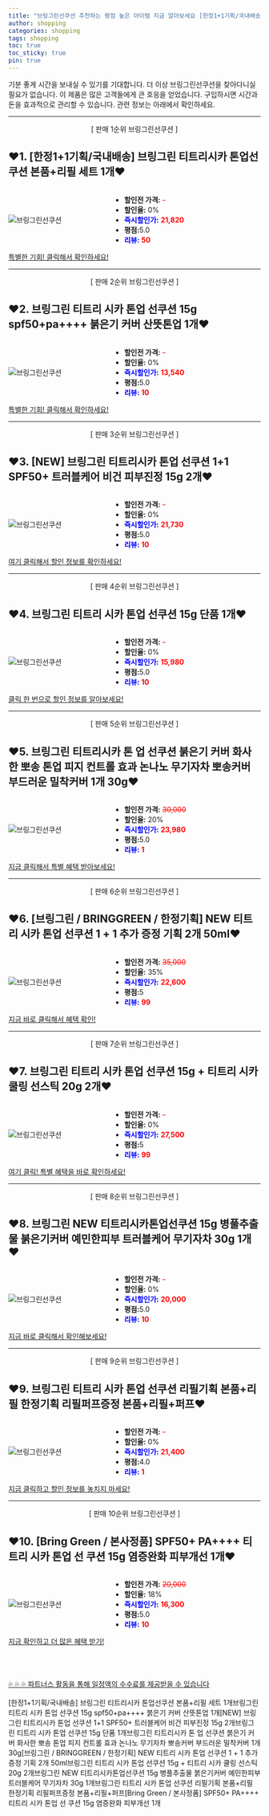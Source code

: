```yaml
---
title: "브링그린선쿠션 추천하는 평점 높은 아이템 지금 알아보세요 [한정1+1기획/국내배송] 브링그린 티트리시카 톤업선쿠션 본품+리필"
author: shopping
categories: shopping
tags: shopping
toc: true
toc_sticky: true
pin: true
---
```

기분 좋게 시간을 보내실 수 있기를 기대합니다. 더 이상 브링그린선쿠션을 찾아다니실 필요가 없습니다. 이 제품은 많은 고객들에게 큰 호응을 얻었습니다. 구입하시면 시간과 돈을 효과적으로 관리할 수 있습니다. 관련 정보는 아래에서 확인하세요.

---
<p class="toplist" style="margin: 0 auto; display: block; width: fit-content;">[ 판매 1순위 브링그린선쿠션 ]</p>

<h2><strong>❤️1. [한정1+1기획/국내배송] 브링그린 티트리시카 톤업선쿠션 본품+리필 세트 1개❤️</strong></h2>

<div style="display: flex; align-items: center;">
    <div style="flex: 0.4;">
        <img src="https://thumbnail7.coupangcdn.com/thumbnails/remote/230x230ex/image/vendor_inventory/2549/88e4243e32ffd53b36ea8d89b7dc686bddf622d918fa190d9d04907aa198.png" alt="브링그린선쿠션" style="max-width: 100%;">
    </div>
    <div style="flex: 0.6; margin-left: 10px;">
        <ul>
            <li><strong>할인전 가격:</strong> <del style="color: red;">-</del></li>
            <li><strong>할인율:</strong> 0%</li>
            <li><span style='color:blue'><strong>즉시할인가:</strong></span> <span style='color:red'><strong>21,820</strong></span></li>
            <li><strong>평점:</strong>5.0</li>
            <li><span style='color:blue'><strong>리뷰:</strong></span> <span style='color:red'><strong>50</strong></span></li>
        </ul>
    </div>
</div>
<div class="center">
    <a href="https://selin100587001.github.io?lptag=AF9450613&subid=githubio&pageKey=6636427738&traceid=V0-153&itemId=15152889362&vendorItemId=89380968817" class="myButton">
        특별한 기회! 클릭해서 확인하세요!
    </a>
</div>


---
<p class="toplist" style="margin: 0 auto; display: block; width: fit-content;">[ 판매 2순위 브링그린선쿠션 ]</p>

<h2><strong>❤️2. 브링그린 티트리 시카 톤업 선쿠션 15g spf50+pa++++ 붉은기 커버 산뜻톤업 1개❤️</strong></h2>

<div style="display: flex; align-items: center;">
    <div style="flex: 0.4;">
        <img src="https://thumbnail8.coupangcdn.com/thumbnails/remote/230x230ex/image/vendor_inventory/c841/41cfcc670ef24160a46264767d7841e0e76d2e7ef678b8b51b674d7581c8.jpg" alt="브링그린선쿠션" style="max-width: 100%;">
    </div>
    <div style="flex: 0.6; margin-left: 10px;">
        <ul>
            <li><strong>할인전 가격:</strong> <del style="color: red;">-</del></li>
            <li><strong>할인율:</strong> 0%</li>
            <li><span style='color:blue'><strong>즉시할인가:</strong></span> <span style='color:red'><strong>13,540</strong></span></li>
            <li><strong>평점:</strong>5.0</li>
            <li><span style='color:blue'><strong>리뷰:</strong></span> <span style='color:red'><strong>10</strong></span></li>
        </ul>
    </div>
</div>
<div class="center">
    <a href="https://selin100587001.github.io?lptag=AF9450613&subid=githubio&pageKey=7420818996&traceid=V0-153&itemId=19249246418&vendorItemId=88199012401" class="myButton">
        특별한 기회! 클릭해서 확인하세요!
    </a>
</div>


---
<p class="toplist" style="margin: 0 auto; display: block; width: fit-content;">[ 판매 3순위 브링그린선쿠션 ]</p>

<h2><strong>❤️3. [NEW] 브링그린 티트리시카 톤업 선쿠션 1+1 SPF50+ 트러블케어 비건 피부진정 15g 2개❤️</strong></h2>

<div style="display: flex; align-items: center;">
    <div style="flex: 0.4;">
        <img src="https://thumbnail9.coupangcdn.com/thumbnails/remote/230x230ex/image/vendor_inventory/c5fb/61d411ce61f4aab6349cc55aa3332900edb763a70d413e1f1212dd0f52bf.png" alt="브링그린선쿠션" style="max-width: 100%;">
    </div>
    <div style="flex: 0.6; margin-left: 10px;">
        <ul>
            <li><strong>할인전 가격:</strong> <del style="color: red;">-</del></li>
            <li><strong>할인율:</strong> 0%</li>
            <li><span style='color:blue'><strong>즉시할인가:</strong></span> <span style='color:red'><strong>21,730</strong></span></li>
            <li><strong>평점:</strong>5.0</li>
            <li><span style='color:blue'><strong>리뷰:</strong></span> <span style='color:red'><strong>10</strong></span></li>
        </ul>
    </div>
</div>
<div class="center">
    <a href="https://selin100587001.github.io?lptag=AF9450613&subid=githubio&pageKey=7420818996&traceid=V0-153&itemId=22403535669&vendorItemId=89448425425" class="myButton">
        여기 클릭해서 할인 정보를 확인하세요!
    </a>
</div>


---
<p class="toplist" style="margin: 0 auto; display: block; width: fit-content;">[ 판매 4순위 브링그린선쿠션 ]</p>

<h2><strong>❤️4. 브링그린 티트리 시카 톤업 선쿠션 15g 단품 1개❤️</strong></h2>

<div style="display: flex; align-items: center;">
    <div style="flex: 0.4;">
        <img src="https://thumbnail7.coupangcdn.com/thumbnails/remote/230x230ex/image/vendor_inventory/dc39/2b1180c928a1b1f0e419d5c91f3c46d25ebc95c1acc59113dac0aedc61b4.jpg" alt="브링그린선쿠션" style="max-width: 100%;">
    </div>
    <div style="flex: 0.6; margin-left: 10px;">
        <ul>
            <li><strong>할인전 가격:</strong> <del style="color: red;">-</del></li>
            <li><strong>할인율:</strong> 0%</li>
            <li><span style='color:blue'><strong>즉시할인가:</strong></span> <span style='color:red'><strong>15,980</strong></span></li>
            <li><strong>평점:</strong>5.0</li>
            <li><span style='color:blue'><strong>리뷰:</strong></span> <span style='color:red'><strong>10</strong></span></li>
        </ul>
    </div>
</div>
<div class="center">
    <a href="https://selin100587001.github.io?lptag=AF9450613&subid=githubio&pageKey=7420818996&traceid=V0-153&itemId=19669462952&vendorItemId=86460018988" class="myButton">
        클릭 한 번으로 할인 정보를 알아보세요!
    </a>
</div>


---
<p class="toplist" style="margin: 0 auto; display: block; width: fit-content;">[ 판매 5순위 브링그린선쿠션 ]</p>

<h2><strong>❤️5. 브링그린 티트리시카 톤 업 선쿠션 붉은기 커버 화사한 뽀송 톤업 피지 컨트롤 효과 논나노 무기자차 뽀송커버 부드러운 밀착커버 1개 30g❤️</strong></h2>

<div style="display: flex; align-items: center;">
    <div style="flex: 0.4;">
        <img src="https://thumbnail7.coupangcdn.com/thumbnails/remote/230x230ex/image/vendor_inventory/8801/41456d0bc8f166b8ec4f2a814b21dd2e53cc4c9bc47e4491a1d29118c04f.png" alt="브링그린선쿠션" style="max-width: 100%;">
    </div>
    <div style="flex: 0.6; margin-left: 10px;">
        <ul>
            <li><strong>할인전 가격:</strong> <del style="color: red;">30,000</del></li>
            <li><strong>할인율:</strong> 20%</li>
            <li><span style='color:blue'><strong>즉시할인가:</strong></span> <span style='color:red'><strong>23,980</strong></span></li>
            <li><strong>평점:</strong>5.0</li>
            <li><span style='color:blue'><strong>리뷰:</strong></span> <span style='color:red'><strong>1</strong></span></li>
        </ul>
    </div>
</div>
<div class="center">
    <a href="https://selin100587001.github.io?lptag=AF9450613&subid=githubio&pageKey=8180306639&traceid=V0-153&itemId=23384650074&vendorItemId=90414658506" class="myButton">
        지금 클릭해서 특별 혜택 받아보세요!
    </a>
</div>


---
<p class="toplist" style="margin: 0 auto; display: block; width: fit-content;">[ 판매 6순위 브링그린선쿠션 ]</p>

<h2><strong>❤️6. [브링그린 / BRINGGREEN / 한정기획] NEW 티트리 시카 톤업 선쿠션 1 + 1 추가 증정 기획 2개 50ml❤️</strong></h2>

<div style="display: flex; align-items: center;">
    <div style="flex: 0.4;">
        <img src="https://thumbnail10.coupangcdn.com/thumbnails/remote/230x230ex/image/vendor_inventory/03e6/968e3c21047dfd6a922d947cf768bd9d0aadeb7983a2d19aab7543c609aa.jpg" alt="브링그린선쿠션" style="max-width: 100%;">
    </div>
    <div style="flex: 0.6; margin-left: 10px;">
        <ul>
            <li><strong>할인전 가격:</strong> <del style="color: red;">35,000</del></li>
            <li><strong>할인율:</strong> 35%</li>
            <li><span style='color:blue'><strong>즉시할인가:</strong></span> <span style='color:red'><strong>22,600</strong></span></li>
            <li><strong>평점:</strong>5</li>
            <li><span style='color:blue'><strong>리뷰:</strong></span> <span style='color:red'><strong>99</strong></span></li>
        </ul>
    </div>
</div>
<div class="center">
    <a href="https://selin100587001.github.io?lptag=AF9450613&subid=githubio&pageKey=8133820104&traceid=V0-153&itemId=23102359518&vendorItemId=90135681546" class="myButton">
        지금 바로 클릭해서 혜택 확인!
    </a>
</div>


---
<p class="toplist" style="margin: 0 auto; display: block; width: fit-content;">[ 판매 7순위 브링그린선쿠션 ]</p>

<h2><strong>❤️7. 브링그린 티트리 시카 톤업 선쿠션 15g + 티트리 시카 쿨링 선스틱 20g 2개❤️</strong></h2>

<div style="display: flex; align-items: center;">
    <div style="flex: 0.4;">
        <img src="https://thumbnail9.coupangcdn.com/thumbnails/remote/230x230ex/image/vendor_inventory/26d5/7fc5462f63dc4d364c1a3168cd7b47b0f41ce4bcad0f1ae4faa331f1c417.png" alt="브링그린선쿠션" style="max-width: 100%;">
    </div>
    <div style="flex: 0.6; margin-left: 10px;">
        <ul>
            <li><strong>할인전 가격:</strong> <del style="color: red;">-</del></li>
            <li><strong>할인율:</strong> 0%</li>
            <li><span style='color:blue'><strong>즉시할인가:</strong></span> <span style='color:red'><strong>27,500</strong></span></li>
            <li><strong>평점:</strong>5</li>
            <li><span style='color:blue'><strong>리뷰:</strong></span> <span style='color:red'><strong>99</strong></span></li>
        </ul>
    </div>
</div>
<div class="center">
    <a href="https://selin100587001.github.io?lptag=AF9450613&subid=githubio&pageKey=8174770883&traceid=V0-153&itemId=23359568791&vendorItemId=90390077582" class="myButton">
        여기 클릭! 특별 혜택을 바로 확인하세요!
    </a>
</div>


---
<p class="toplist" style="margin: 0 auto; display: block; width: fit-content;">[ 판매 8순위 브링그린선쿠션 ]</p>

<h2><strong>❤️8. 브링그린 NEW 티트리시카톤업선쿠션 15g 병풀추출물 붉은기커버 예민한피부 트러블케어 무기자차 30g 1개❤️</strong></h2>

<div style="display: flex; align-items: center;">
    <div style="flex: 0.4;">
        <img src="https://thumbnail6.coupangcdn.com/thumbnails/remote/230x230ex/image/vendor_inventory/e3b5/1a389ef9715467430cec62a0337b08a4c23a7640cb767de88d05e899f8f0.png" alt="브링그린선쿠션" style="max-width: 100%;">
    </div>
    <div style="flex: 0.6; margin-left: 10px;">
        <ul>
            <li><strong>할인전 가격:</strong> <del style="color: red;">-</del></li>
            <li><strong>할인율:</strong> 0%</li>
            <li><span style='color:blue'><strong>즉시할인가:</strong></span> <span style='color:red'><strong>20,000</strong></span></li>
            <li><strong>평점:</strong>5.0</li>
            <li><span style='color:blue'><strong>리뷰:</strong></span> <span style='color:red'><strong>10</strong></span></li>
        </ul>
    </div>
</div>
<div class="center">
    <a href="https://selin100587001.github.io?lptag=AF9450613&subid=githubio&pageKey=7420818996&traceid=V0-153&itemId=22398404205&vendorItemId=89443302976" class="myButton">
        지금 바로 클릭해서 확인해보세요!
    </a>
</div>


---
<p class="toplist" style="margin: 0 auto; display: block; width: fit-content;">[ 판매 9순위 브링그린선쿠션 ]</p>

<h2><strong>❤️9. 브링그린 티트리 시카 톤업 선쿠션 리필기획 본품+리필 한정기획 리필퍼프증정 본품+리필+퍼프❤️</strong></h2>

<div style="display: flex; align-items: center;">
    <div style="flex: 0.4;">
        <img src="https://thumbnail6.coupangcdn.com/thumbnails/remote/230x230ex/image/vendor_inventory/0d61/867832fd73f8201406620c61e3d2ac14a5395bedb0476e7652863d7349c7.png" alt="브링그린선쿠션" style="max-width: 100%;">
    </div>
    <div style="flex: 0.6; margin-left: 10px;">
        <ul>
            <li><strong>할인전 가격:</strong> <del style="color: red;">-</del></li>
            <li><strong>할인율:</strong> 0%</li>
            <li><span style='color:blue'><strong>즉시할인가:</strong></span> <span style='color:red'><strong>21,400</strong></span></li>
            <li><strong>평점:</strong>4.0</li>
            <li><span style='color:blue'><strong>리뷰:</strong></span> <span style='color:red'><strong>1</strong></span></li>
        </ul>
    </div>
</div>
<div class="center">
    <a href="https://selin100587001.github.io?lptag=AF9450613&subid=githubio&pageKey=8159876713&traceid=V0-153&itemId=23258382303&vendorItemId=90290758776" class="myButton">
        지금 클릭하고 할인 정보를 놓치지 마세요!
    </a>
</div>


---
<p class="toplist" style="margin: 0 auto; display: block; width: fit-content;">[ 판매 10순위 브링그린선쿠션 ]</p>

<h2><strong>❤️10. [Bring Green / 본사정품] SPF50+ PA++++ 티트리 시카 톤업 선 쿠션 15g 염증완화 피부개선 1개❤️</strong></h2>

<div style="display: flex; align-items: center;">
    <div style="flex: 0.4;">
        <img src="https://thumbnail7.coupangcdn.com/thumbnails/remote/230x230ex/image/vendor_inventory/5594/abc26bb1d6e7b8f458ba55d301c9dec3d473bfd2718e488ddcd0747023f2.jpg" alt="브링그린선쿠션" style="max-width: 100%;">
    </div>
    <div style="flex: 0.6; margin-left: 10px;">
        <ul>
            <li><strong>할인전 가격:</strong> <del style="color: red;">20,000</del></li>
            <li><strong>할인율:</strong> 18%</li>
            <li><span style='color:blue'><strong>즉시할인가:</strong></span> <span style='color:red'><strong>16,300</strong></span></li>
            <li><strong>평점:</strong>5.0</li>
            <li><span style='color:blue'><strong>리뷰:</strong></span> <span style='color:red'><strong>10</strong></span></li>
        </ul>
    </div>
</div>
<div class="center">
    <a href="https://selin100587001.github.io?lptag=AF9450613&subid=githubio&pageKey=7420818996&traceid=V0-153&itemId=21163141391&vendorItemId=88224645262" class="myButton">
        지금 확인하고 더 많은 혜택 받기!
    </a>
</div>

<br><br><br>[💦 💦 💦 파트너스 활동을 통해 일정액의 수수료를 제공받을 수 있습니다](https://link.coupang.com/a/bcpT2c)<br><br>[한정1+1기획/국내배송] 브링그린 티트리시카 톤업선쿠션 본품+리필 세트 1개브링그린 티트리 시카 톤업 선쿠션 15g spf50+pa++++ 붉은기 커버 산뜻톤업 1개[NEW] 브링그린 티트리시카 톤업 선쿠션 1+1 SPF50+ 트러블케어 비건 피부진정 15g 2개브링그린 티트리 시카 톤업 선쿠션 15g 단품 1개브링그린 티트리시카 톤 업 선쿠션 붉은기 커버 화사한 뽀송 톤업 피지 컨트롤 효과 논나노 무기자차 뽀송커버 부드러운 밀착커버 1개 30g[브링그린 / BRINGGREEN / 한정기획] NEW 티트리 시카 톤업 선쿠션 1 + 1 추가 증정 기획 2개 50ml브링그린 티트리 시카 톤업 선쿠션 15g + 티트리 시카 쿨링 선스틱 20g 2개브링그린 NEW 티트리시카톤업선쿠션 15g 병풀추출물 붉은기커버 예민한피부 트러블케어 무기자차 30g 1개브링그린 티트리 시카 톤업 선쿠션 리필기획 본품+리필 한정기획 리필퍼프증정 본품+리필+퍼프[Bring Green / 본사정품] SPF50+ PA++++ 티트리 시카 톤업 선 쿠션 15g 염증완화 피부개선 1개